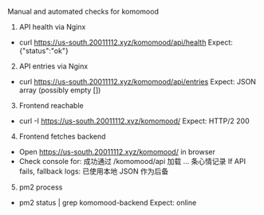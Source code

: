 Manual and automated checks for komomood

1) API health via Nginx
- curl https://us-south.20011112.xyz/komomood/api/health
  Expect: {"status":"ok"}

2) API entries via Nginx
- curl https://us-south.20011112.xyz/komomood/api/entries
  Expect: JSON array (possibly empty [])

3) Frontend reachable
- curl -I https://us-south.20011112.xyz/komomood/
  Expect: HTTP/2 200

4) Frontend fetches backend
- Open https://us-south.20011112.xyz/komomood/ in browser
- Check console for: 成功通过 /komomood/api 加载 ... 条心情记录
  If API fails, fallback logs: 已使用本地 JSON 作为后备

5) pm2 process
- pm2 status | grep komomood-backend
  Expect: online
